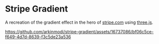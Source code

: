 # Stripe Gradient

A recreation of the gradient effect in the hero of [stripe.com](https://stripe.com/) using [three.js](https://threejs.org/).

https://github.com/arkinmodi/stripe-gradient/assets/16737086/bf06c5ce-f649-4d7d-8639-f3c5de23a536
